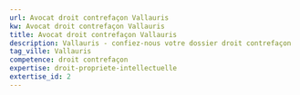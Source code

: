 ```yaml
---
url: Avocat droit contrefaçon Vallauris
kw: Avocat droit contrefaçon Vallauris
title: Avocat droit contrefaçon Vallauris
description: Vallauris - confiez-nous votre dossier droit contrefaçon
tag_ville: Vallauris
competence: droit contrefaçon
expertise: droit-propriete-intellectuelle
extertise_id: 2
---
```

